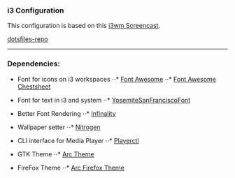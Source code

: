 ### i3 Configuration
This configuration is based on this [i3wm Screencast](https://www.youtube.com/watch?v=j1I63wGcvU4&list=PL5ze0DjYv5DbCv9vNEzFmP6sU7ZmkGzcf).

[dotsfiles-repo](https://github.com/bookercodes/dotfiles/tree/ubuntu)

---

### Dependencies:
* Font for icons on i3 workspaces
⋅⋅* [Font Awesome](https://github.com/FortAwesome/Font-Awesome)
⋅⋅* [Font Awesome Chestsheet](http://fontawesome.io/cheatsheet/)

* Font for text in i3 and system
⋅⋅* [YosemiteSanFranciscoFont](https://github.com/supermarin/YosemiteSanFranciscoFont)

* Better Font Rendering
⋅⋅* [Infinality](http://www.webupd8.org/2013/06/better-font-rendering-in-linux-with.html)

* Wallpaper setter
⋅⋅* [Nitrogen](http://projects.l3ib.org/nitrogen/)

* CLI interface for Media Player
⋅⋅* [Playerctl](https://github.com/acrisci/playerctl)

* GTK Theme
⋅⋅* [Arc Theme](https://github.com/horst3180/Arc-theme)

* FireFox Theme
⋅⋅* [Arc Firefox Theme](https://github.com/horst3180/arc-firefox-theme)
